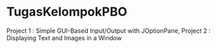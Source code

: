 # TugasKelompokPBO

Project 1 : Simple GUI-Based Input/Output with JOptionPane,
Project 2 : Displaying Text and Images in a Window
